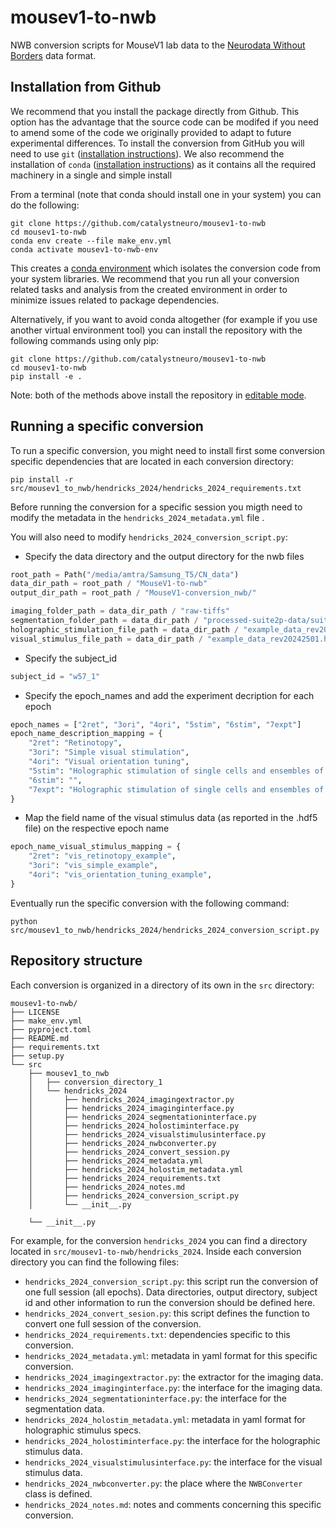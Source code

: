 # mousev1-to-nwb
NWB conversion scripts for MouseV1 lab data to the [Neurodata Without Borders](https://nwb-overview.readthedocs.io/) data format.

## Installation from Github
We recommend that you install the package directly from Github. This option has the advantage that the source code can be modifed if you need to amend some of the code we originally provided to adapt to future experimental differences. To install the conversion from GitHub you will need to use `git` ([installation instructions](https://github.com/git-guides/install-git)). We also recommend the installation of `conda` ([installation instructions](https://docs.conda.io/en/latest/miniconda.html)) as it contains all the required machinery in a single and simple install

From a terminal (note that conda should install one in your system) you can do the following:

```
git clone https://github.com/catalystneuro/mousev1-to-nwb
cd mousev1-to-nwb
conda env create --file make_env.yml
conda activate mousev1-to-nwb-env
```

This creates a [conda environment](https://docs.conda.io/projects/conda/en/latest/user-guide/concepts/environments.html) which isolates the conversion code from your system libraries.  We recommend that you run all your conversion related tasks and analysis from the created environment in order to minimize issues related to package dependencies.

Alternatively, if you want to avoid conda altogether (for example if you use another virtual environment tool) you can install the repository with the following commands using only pip:

```
git clone https://github.com/catalystneuro/mousev1-to-nwb
cd mousev1-to-nwb
pip install -e .
```

Note:
both of the methods above install the repository in [editable mode](https://pip.pypa.io/en/stable/cli/pip_install/#editable-installs).

## Running a specific conversion
To run a specific conversion, you might need to install first some conversion specific dependencies that are located in each conversion directory:
```
pip install -r src/mousev1_to_nwb/hendricks_2024/hendricks_2024_requirements.txt
```
Before running the conversion for a specific session you migth need to modify the metadata in the `hendricks_2024_metadata.yml` file .

You will also need to modify `hendricks_2024_conversion_script.py`: 

* Specify the data directory and the output directory for the nwb files
```python
root_path = Path("/media/amtra/Samsung_T5/CN_data")
data_dir_path = root_path / "MouseV1-to-nwb"
output_dir_path = root_path / "MouseV1-conversion_nwb/"

imaging_folder_path = data_dir_path / "raw-tiffs"
segmentation_folder_path = data_dir_path / "processed-suite2p-data/suite2p"
holographic_stimulation_file_path = data_dir_path / "example_data_rev20242501.hdf5"
visual_stimulus_file_path = data_dir_path / "example_data_rev20242501.hdf5"

```
* Specify the subject_id

```python
subject_id = "w57_1"
```

* Specify the epoch_names and add the experiment decription for each epoch

```python
epoch_names = ["2ret", "3ori", "4ori", "5stim", "6stim", "7expt"]
epoch_name_description_mapping = {  
    "2ret": "Retinotopy",
    "3ori": "Simple visual stimulation",
    "4ori": "Visual orientation tuning",
    "5stim": "Holographic stimulation of single cells and ensembles of co-tuned cells in primary visual cortex.",
    "6stim": "",
    "7expt": "Holographic stimulation of single cells and ensembles of co-tuned cells in primary visual cortex.",
}
```

* Map the field name of the visual stimulus data (as reported in the .hdf5 file) on the respective epoch name

```python
epoch_name_visual_stimulus_mapping = {
    "2ret": "vis_retinotopy_example",
    "3ori": "vis_simple_example",
    "4ori": "vis_orientation_tuning_example",
}
```

Eventually run the specific conversion with the following command:
```
python src/mousev1_to_nwb/hendricks_2024/hendricks_2024_conversion_script.py
```

## Repository structure
Each conversion is organized in a directory of its own in the `src` directory:

    mousev1-to-nwb/
    ├── LICENSE
    ├── make_env.yml
    ├── pyproject.toml
    ├── README.md
    ├── requirements.txt
    ├── setup.py
    └── src
        ├── mousev1_to_nwb
        │   ├── conversion_directory_1
        │   └── hendricks_2024
        │       ├── hendricks_2024_imagingextractor.py
        │       ├── hendricks_2024_imaginginterface.py
        │       ├── hendricks_2024_segmentationinterface.py
        │       ├── hendricks_2024_holostiminterface.py
        │       ├── hendricks_2024_visualstimulusinterface.py
        │       ├── hendricks_2024_nwbconverter.py
        │       ├── hendricks_2024_convert_session.py
        │       ├── hendricks_2024_metadata.yml
        │       ├── hendricks_2024_holostim_metadata.yml
        │       ├── hendricks_2024_requirements.txt
        │       ├── hendricks_2024_notes.md
        │       ├── hendricks_2024_conversion_script.py
        │       └── __init__.py

        └── __init__.py

 For example, for the conversion `hendricks_2024` you can find a directory located in `src/mousev1-to-nwb/hendricks_2024`. Inside each conversion directory you can find the following files:

* `hendricks_2024_conversion_script.py`: this script run the conversion of one full session (all epochs). Data directories, output directory, subject id and other information to run the conversion should be defined here.
* `hendricks_2024_convert_sesion.py`: this script defines the function to convert one full session of the conversion.
* `hendricks_2024_requirements.txt`: dependencies specific to this conversion.
* `hendricks_2024_metadata.yml`: metadata in yaml format for this specific conversion.
* `hendricks_2024_imagingextractor.py`: the extractor for the imaging data.
* `hendricks_2024_imaginginterface.py`: the interface for the imaging data.
* `hendricks_2024_segmentationinterface.py`: the interface for the segmentation data.
* `hendricks_2024_holostim_metadata.yml`: metadata in yaml format for holographic stimulus specs.
* `hendricks_2024_holostiminterface.py`: the interface for the holographic stimulus data.
* `hendricks_2024_visualstimulusinterface.py`: the interface for the visual stimulus data.
* `hendricks_2024_nwbconverter.py`: the place where the `NWBConverter` class is defined.
* `hendricks_2024_notes.md`: notes and comments concerning this specific conversion.

